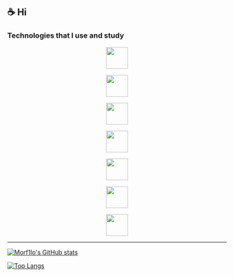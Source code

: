## ☕️ Hi

### Technologies that I use and study
<a href="#"><p align="center"><img src="https://github.com/onemarc/tech-icons/blob/main/icons/go-dark.svg" width="50"></p></a>
<a href="#"><p align="center"><img src="https://github.com/onemarc/tech-icons/blob/main/icons/grpc-dark.svg" width="50"></p></a>
<a href="#"><p align="center"><img src="https://github.com/onemarc/tech-icons/blob/main/icons/postgres-dark.svg" width="50"></p></a>
<a href="#"><p align="center"><img src="https://github.com/onemarc/tech-icons/blob/main/icons/redis-dark.svg" width="50"></p></a>
<a href="#"><p align="center"><img src="https://github.com/onemarc/tech-icons/blob/main/icons/mongodb-dark.svg" width="50"></p></a>
<a href="#"><p align="center"><img src="https://github.com/onemarc/tech-icons/blob/main/icons/linux-dark.svg" width="50"></p></a>
<a href="#"><p align="center"><img src="https://github.com/onemarc/tech-icons/blob/main/icons/git-dark.svg" width="50"></p></a>

---

[![Morf1lo's GitHub stats](https://github-readme-stats.vercel.app/api?username=morf1lo&theme=radical&show_icons=true&hide_border=true&icon_color=f1f1f1)](https://github.com/anuraghazra/github-readme-stats)

[![Top Langs](https://github-readme-stats.vercel.app/api/top-langs/?username=morf1lo&layout=compact&theme=radical&hide_border=true)](https://github.com/anuraghazra/github-readme-stats)
